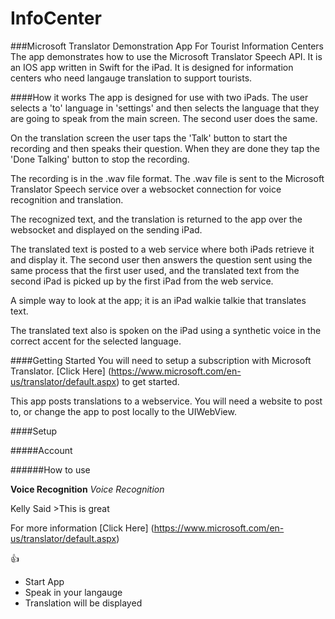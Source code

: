 # InfoCenter
###Microsoft Translator Demonstration App For Tourist Information Centers
The app demonstrates how to use the Microsoft Translator Speech API. It is an IOS app written in Swift for the iPad. It is designed for information centers who need langauge translation to support tourists. 

####How it works
The app is designed for use with two iPads. The user selects a 'to' language in 'settings' and then selects the language that they are going to speak from the main screen. The second user does the same.

On the translation screen the user taps the 'Talk' button to start the recording and then speaks their question. When they are done they tap the 'Done Talking' button to stop the recording.

The recording is in the .wav file format. The .wav file is sent to the Microsoft Translator Speech service over a websocket connection for voice recognition and translation.

The recognized text, and the translation is returned to the app over the websocket and displayed on the sending iPad.

The translated text is posted to a web service where both iPads retrieve it and display it. The second user then answers the question sent using the same process that the first user used, and the translated text from the second iPad is picked up by the first iPad from the web service.

A simple way to look at the app; it is an iPad walkie talkie that translates text.

The translated text also is spoken on the iPad using a synthetic voice in the correct accent for the selected language.


####Getting Started
You will need to setup a subscription with Microsoft Translator. [Click Here] (https://www.microsoft.com/en-us/translator/default.aspx) to get started.

This app posts translations to a webservice. You will need a website to post to, or change the app to post locally to the UIWebView.

####Setup

#####Account

######How to use

**Voice Recognition**
*Voice Recognition*

Kelly Said >This is great

For more information [Click Here] (https://www.microsoft.com/en-us/translator/default.aspx) 



:+1:

- Start App
- Speak in your langauge
- Translation will be displayed
